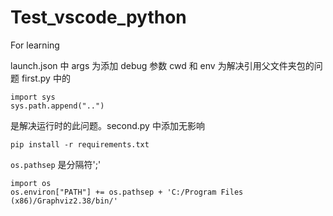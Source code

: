 # Test_vscode_python
For learning


launch.json 中 args 为添加 debug 参数
cwd 和 env 为解决引用父文件夹包的问题
first.py 中的
```
import sys
sys.path.append("..")
```
是解决运行时的此问题。second.py 中添加无影响


```
pip install -r requirements.txt
```

`os.pathsep` 是分隔符';'
```
import os
os.environ["PATH"] += os.pathsep + 'C:/Program Files (x86)/Graphviz2.38/bin/'
```